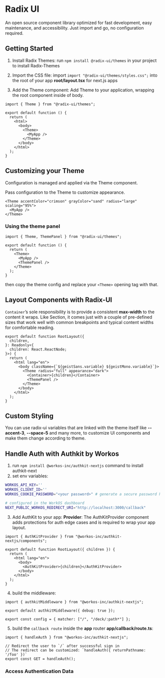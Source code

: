 # Radix UI

An open source component library optimized for fast development, easy maintenance, and accessibility. Just import and go, no configuration required.

## Getting Started

1. Install Radix Themes:
   run `npm install @radix-ui/themes` in your project to install Radix-Themes

2. Import the CSS file: import `import "@radix-ui/themes/styles.css";` into the root of your app **root/layout.tsx** for next.js apps
3. Add the Theme component: Add Theme to your application, wrapping the root component inside of body.

```tsx
import { Theme } from "@radix-ui/themes";

export default function () {
  return (
    <html>
      <body>
        <Theme>
          <MyApp />
        </Theme>
      </body>
    </html>
  );
}
```

## Customizing your Theme

Configuration is managed and applied via the Theme component.

Pass configuration to the Theme to customize appearance.

```tsx
<Theme accentColor="crimson" grayColor="sand" radius="large" scaling="95%">
  <MyApp />
</Theme>
```

### Using the theme panel

```tsx
import { Theme, ThemePanel } from "@radix-ui/themes";

export default function () {
  return (
    <Theme>
      <MyApp />
      <ThemePanel />
    </Theme>
  );
}
```

then copy the theme config and replace your `<Theme>` opening tag with that.

## Layout Components with Radix-UI

`Container`’s sole responsibility is to provide a consistent **max-width** to the content it wraps. Like Section, it comes just with a couple of pre-defined sizes that work well with common breakpoints and typical content widths for comfortable reading.

```tsx
export default function RootLayout({
  children,
}: Readonly<{
  children: React.ReactNode;
}>) {
  return (
    <html lang="en">
      <body className={`${geistSans.variable} ${geistMono.variable}`}>
        <Theme radius="full" appearance="dark">
          <Container>{children}</Container>
          <ThemePanel />
        </Theme>
      </body>
    </html>
  );
}
```

## Custom Styling

You can use radix-ui variables that are linked with the theme itself like **--accent-3**, **--space-5** and many more, to customize UI components and make them change according to theme.

## Handle Auth with Authkit by Workos

1. run `npm install @workos-inc/authkit-nextjs` command to install authkit-next
2. set env variables:

```bash
WORKOS_API_KEY=''
WORKOS_CLIENT_ID=''
WORKOS_COOKIE_PASSWORD="<your password>" # generate a secure password here

# configured in the WorkOS dashboard
NEXT_PUBLIC_WORKOS_REDIRECT_URI="http://localhost:3000/callback"

```

3. Add AuthKit to your app: **Provider**:
   The AuthKitProvider component adds protections for auth edge cases and is required to wrap your app layout.

```tsx
import { AuthKitProvider } from "@workos-inc/authkit-nextjs/components";

export default function RootLayout({ children }) {
  return (
    <html lang="en">
      <body>
        <AuthKitProvider>{children}</AuthKitProvider>
      </body>
    </html>
  );
}
```

4. build the middleware:

```tsx
import { authkitMiddleware } from "@workos-inc/authkit-nextjs";

export default authkitMiddleware({ debug: true });

export const config = { matcher: ["/", "/deck/:path*"] };
```

5. build the `callback route` inside the **app** router **app/callback/route.ts**:

```tsx
import { handleAuth } from "@workos-inc/authkit-nextjs";

// Redirect the user to `/` after successful sign in
// The redirect can be customized: `handleAuth({ returnPathname: '/foo' })`
export const GET = handleAuth();
```

### Access Authentication Data
